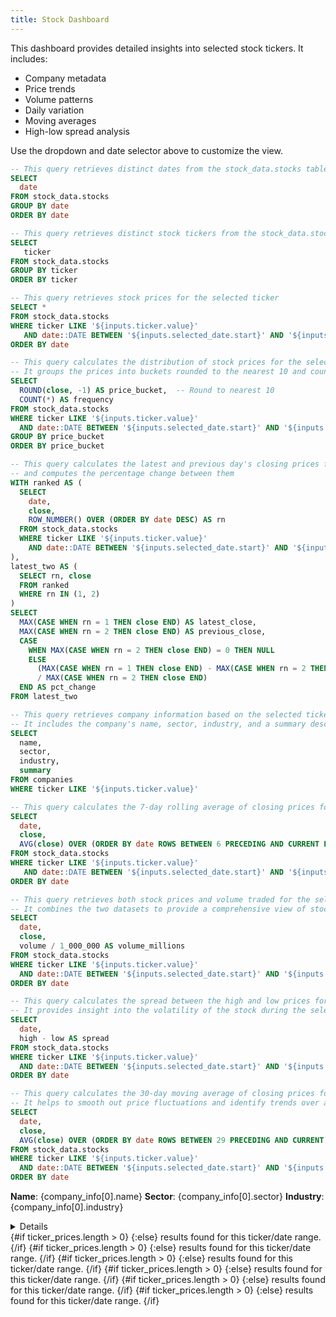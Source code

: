 ```yaml
---
title: Stock Dashboard
---
```


This dashboard provides detailed insights into selected stock tickers. It includes:
- Company metadata
- Price trends
- Volume patterns
- Daily variation
- Moving averages
- High-low spread analysis

Use the dropdown and date selector above to customize the view.

```sql range_dates
-- This query retrieves distinct dates from the stock_data.stocks table
SELECT
  date
FROM stock_data.stocks
GROUP BY date
ORDER BY date
```

```sql tickers
-- This query retrieves distinct stock tickers from the stock_data.stocks table
SELECT
   ticker
FROM stock_data.stocks
GROUP BY ticker
ORDER BY ticker
```

```sql ticker_prices
-- This query retrieves stock prices for the selected ticker
SELECT *
FROM stock_data.stocks
WHERE ticker LIKE '${inputs.ticker.value}'
   AND date::DATE BETWEEN '${inputs.selected_date.start}' AND '${inputs.selected_date.end}'
ORDER BY date
```

```sql price_distribution
-- This query calculates the distribution of stock prices for the selected ticker
-- It groups the prices into buckets rounded to the nearest 10 and counts the frequency of each
SELECT
  ROUND(close, -1) AS price_bucket,  -- Round to nearest 10
  COUNT(*) AS frequency
FROM stock_data.stocks
WHERE ticker LIKE '${inputs.ticker.value}'
  AND date::DATE BETWEEN '${inputs.selected_date.start}' AND '${inputs.selected_date.end}'
GROUP BY price_bucket
ORDER BY price_bucket
```


```sql growth
-- This query calculates the latest and previous day's closing prices for the selected ticker
-- and computes the percentage change between them
WITH ranked AS (
  SELECT
    date,
    close,
    ROW_NUMBER() OVER (ORDER BY date DESC) AS rn
  FROM stock_data.stocks
  WHERE ticker LIKE '${inputs.ticker.value}'
    AND date::DATE BETWEEN '${inputs.selected_date.start}' AND '${inputs.selected_date.end}'
),
latest_two AS (
  SELECT rn, close
  FROM ranked
  WHERE rn IN (1, 2)
)
SELECT
  MAX(CASE WHEN rn = 1 THEN close END) AS latest_close,
  MAX(CASE WHEN rn = 2 THEN close END) AS previous_close,
  CASE
    WHEN MAX(CASE WHEN rn = 2 THEN close END) = 0 THEN NULL
    ELSE
      (MAX(CASE WHEN rn = 1 THEN close END) - MAX(CASE WHEN rn = 2 THEN close END))
      / MAX(CASE WHEN rn = 2 THEN close END)
  END AS pct_change
FROM latest_two
```

```sql company_info
-- This query retrieves company information based on the selected ticker
-- It includes the company's name, sector, industry, and a summary description
SELECT
  name,
  sector,
  industry,
  summary
FROM companies
WHERE ticker LIKE '${inputs.ticker.value}'
```

```sql rolling_avg
-- This query calculates the 7-day rolling average of closing prices for the selected ticker
SELECT
  date,
  close,
  AVG(close) OVER (ORDER BY date ROWS BETWEEN 6 PRECEDING AND CURRENT ROW) AS rolling_avg
FROM stock_data.stocks
WHERE ticker LIKE '${inputs.ticker.value}'
   AND date::DATE BETWEEN '${inputs.selected_date.start}' AND '${inputs.selected_date.end}'
ORDER BY date
```

```sql price_volume
-- This query retrieves both stock prices and volume traded for the selected ticker
-- It combines the two datasets to provide a comprehensive view of stock performance
SELECT
  date,
  close,
  volume / 1_000_000 AS volume_millions
FROM stock_data.stocks
WHERE ticker LIKE '${inputs.ticker.value}'
  AND date::DATE BETWEEN '${inputs.selected_date.start}' AND '${inputs.selected_date.end}'
ORDER BY date
```

```sql spread_data
-- This query calculates the spread between the high and low prices for the selected ticker
-- It provides insight into the volatility of the stock during the selected date range
SELECT
  date,
  high - low AS spread
FROM stock_data.stocks
WHERE ticker LIKE '${inputs.ticker.value}'
  AND date::DATE BETWEEN '${inputs.selected_date.start}' AND '${inputs.selected_date.end}'
ORDER BY date
```

```sql moving_avg_30
-- This query calculates the 30-day moving average of closing prices for the selected ticker
-- It helps to smooth out price fluctuations and identify trends over a longer period
SELECT
  date,
  close,
  AVG(close) OVER (ORDER BY date ROWS BETWEEN 29 PRECEDING AND CURRENT ROW) AS ma_30
FROM stock_data.stocks
WHERE ticker LIKE '${inputs.ticker.value}'
  AND date::DATE BETWEEN '${inputs.selected_date.start}' AND '${inputs.selected_date.end}'
ORDER BY date
```

<Dropdown data={tickers} name=ticker value=ticker> <DropdownOption value="%" valueLabel="All Tickers" /> </Dropdown>
<DateRange  name="selected_date" data={range_dates} dates=date />


**Name**: {company_info[0].name}
**Sector**: {company_info[0].sector}
**Industry**: {company_info[0].industry}

<Details title="Description">
  {company_info[0].summary}
</Details>


<Grid cols=1>
  <BigValue
    data={growth}
    value=latest_close
    valueFmt="0.00"
    comparison=pct_change
    comparisonFmt="+0.0%;-0.0%;0.0%"
    comparisonTitle="vs. Previous Day"
  />
  <Grid cols=2>
    {#if ticker_prices.length > 0}
      <AreaChart
        data={ticker_prices}
        title="Stock Prices"
        x=date
        y=close
        fillColor=#b8645e
        lineColor=#b8645e
      />
    {:else}
      results found for this ticker/date range.
    {/if}
    {#if ticker_prices.length > 0}
    <BarChart
      data={price_distribution}
      title="Distribution of Closing Prices"
      x=price_bucket
      y=frequency
      fillColor=#00b4e0
    />
    {:else}
      results found for this ticker/date range.
    {/if}
    {#if ticker_prices.length > 0}
      <LineChart
        data={rolling_avg}
        title="7-Day Rolling Average"
        x=date
        y=rolling_avg
      />
    {:else}
      results found for this ticker/date range.
    {/if}
    {#if ticker_prices.length > 0}
      <LineChart
        data={moving_avg_30}
        title="30-Day Moving Average"
        x=date
        y=ma_30
        lineColor=#2ecc71
      />
    {:else}
      results found for this ticker/date range.
    {/if}
    {#if ticker_prices.length > 0}
      <Chart data={price_volume} title="Price vs Volume">
        <Bar y=volume_millions />
        <Line y=close />
      </Chart>
    {:else}
      results found for this ticker/date range.
    {/if}
    {#if ticker_prices.length > 0}
      <LineChart
        data={spread_data}
        title="Daily High-Low Spread"
        x=date
        y=spread
        lineColor=#e67e22
      />
    {:else}
      results found for this ticker/date range.
    {/if}
  </Grid>
</Grid>